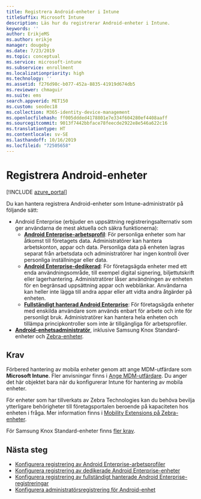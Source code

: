 ```yaml
---
title: Registrera Android-enheter i Intune
titleSuffix: Microsoft Intune
description: Läs hur du registrerar Android-enheter i Intune.
keywords: ''
author: ErikjeMS
ms.author: erikje
manager: dougeby
ms.date: 7/23/2019
ms.topic: conceptual
ms.service: microsoft-intune
ms.subservice: enrollment
ms.localizationpriority: high
ms.technology: ''
ms.assetid: f276d98c-b077-452a-8835-41919d674db5
ms.reviewer: chmaguir
ms.suite: ems
search.appverid: MET150
ms.custom: seodec18
ms.collection: M365-identity-device-management
ms.openlocfilehash: ff005ddded4178801e7e334f604280ef4408aaff
ms.sourcegitcommit: 9013f7442bbface78feecde2922e8e546a622c16
ms.translationtype: HT
ms.contentlocale: sv-SE
ms.lasthandoff: 10/16/2019
ms.locfileid: "72505658"
---
```

# <a name="enroll-android-devices"></a>Registrera Android-enheter

[!INCLUDE [azure_portal](../includes/azure_portal.md)]

Du kan hantera registrera Android-enheter som Intune-administratör på följande sätt:
- Android Enterprise (erbjuder en uppsättning registreringsalternativ som ger användarna de mest aktuella och säkra funktionerna):
    - [**Android Enterprise-arbetsprofil**](android-work-profile-enroll.md): För personliga enheter som har åtkomst till företagets data. Administratörer kan hantera arbetskonton, appar och data. Personliga data på enheten lagras separat från arbetsdata och administratörer har ingen kontroll över personliga inställningar eller data. 
    - [**Android Enterprise-dedikerad**](android-kiosk-enroll.md): För företagsägda enheter med ett enda användningsområde, till exempel digital signering, biljettutskrift eller lagerhantering. Administratörer låser användningen av enheten för en begränsad uppsättning appar och webblänkar. Användarna kan heller inte lägga till andra appar eller att vidta andra åtgärder på enheten.
    - [**Fullständigt hanterad Android Enterprise**](android-fully-managed-enroll.md): För företagsägda enheter med enskilda användare som används enbart för arbete och inte för personligt bruk. Administratörer kan hantera hela enheten och tillämpa principkontroller som inte är tillgängliga för arbetsprofiler. 
- [**Android-enhetsadministratör**](android-enroll-device-administrator.md), inklusive Samsung Knox Standard-enheter och [Zebra-enheter](../configuration/android-zebra-mx-overview.md). 

## <a name="prerequisites"></a>Krav

Förbered hantering av mobila enheter genom att ange MDM-utfärdare som **Microsoft Intune**. Fler anvisningar finns i [Ange MDM-utfärdare](../fundamentals/mdm-authority-set.md). Du anger det här objektet bara när du konfigurerar Intune för hantering av mobila enheter.

För enheter som har tillverkats av Zebra Technologies kan du behöva bevilja ytterligare behörigheter till företagsportalen beroende på kapaciteten hos enheten i fråga. Mer information finns i [Mobility Extensions på Zebra-enheter](../configuration/android-zebra-mx-overview.md).

För Samsung Knox Standard-enheter finns [fler krav](android-samsung-knox-mobile-enroll.md).

## <a name="next-steps"></a>Nästa steg

- [Konfigurera registrering av Android Enterprise-arbetsprofiler](android-work-profile-enroll.md)
- [Konfigurera registrering av dedikerade Android Enterprise-enheter](android-kiosk-enroll.md)
- [Konfigurera registrering av fullständigt hanterade Android Enterprise-registreringar](android-fully-managed-enroll.md)
- [Konfigurera administratörsregistrering för Android-enhet](android-enroll-device-administrator.md)


